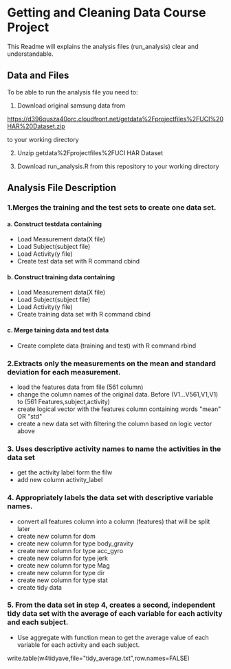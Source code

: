 # Getting and Cleaning Data Course Project

This Readme will explains the analysis files (run_analysis) clear and understandable. 

## Data and Files

To be able to run the analysis file you need to:
1. Download original samsung data from 

https://d396qusza40orc.cloudfront.net/getdata%2Fprojectfiles%2FUCI%20HAR%20Dataset.zip 

to your working directory

2. Unzip getdata%2Fprojectfiles%2FUCI HAR Dataset

3. Download run_analysis.R from this repository to your working directory

## Analysis File Description

### 1.Merges the training and the test sets to create one data set.  

#### a. Construct testdata containing  
- Load Measurement data(X file) 
- Load Subject(subject file)  
- Load Activity(y file) 
- Create test data set with R command cbind

#### b. Construct training data containing  
- Load Measurement data(X file) 
- Load Subject(subject file)  
- Load Activity(y file) 
- Create training data set with R command cbind

#### c. Merge taining data and test data 
- Create complete data (training and test) with R command rbind

### 2.Extracts only the measurements on the mean and standard deviation for each measurement. 
- load the features data from file (561 column) 
- change the column names of the original data. Before (V1...V561,V1,V1) to (561 Features,subject,activity) 
- create logical vector with the features column containing words "mean" OR "std" 
- create a new data set with filtering the column based on logic vector above

### 3. Uses descriptive activity names to name the activities in the data set
- get the activity label form the filw
- add new column activity_label  

### 4. Appropriately labels the data set with descriptive variable names.

- convert all features column into a column (features) that will be split later
- create new column for dom
- create new column for type body_gravity
- create new column for type acc_gyro
- create new column for type jerk
- create new column for type Mag
- create new column for type dir
- create new column for type stat
- create tidy data

### 5. From the data set in step 4, creates a second, independent tidy data set with the average of each variable for each activity and each subject.
- Use aggregate with function mean to get the average value of each variable for each activity and each subject.

write.table(w4tidyave,file="tidy_average.txt",row.names=FALSE)
